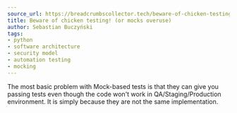 ```yaml
---
source_url: https://breadcrumbscollector.tech/beware-of-chicken-testing-or-mocks-overuse/
title: Beware of chicken testing! (or mocks overuse)
author: Sebastian Buczyński
tags:
- python
- software architecture
- security model
- automation testing
- mocking
---
```


The most basic problem with Mock-based tests is that they can give you passing tests even though the code won't work in QA/Staging/Production environment. It is simply because they are not the same implementation.
